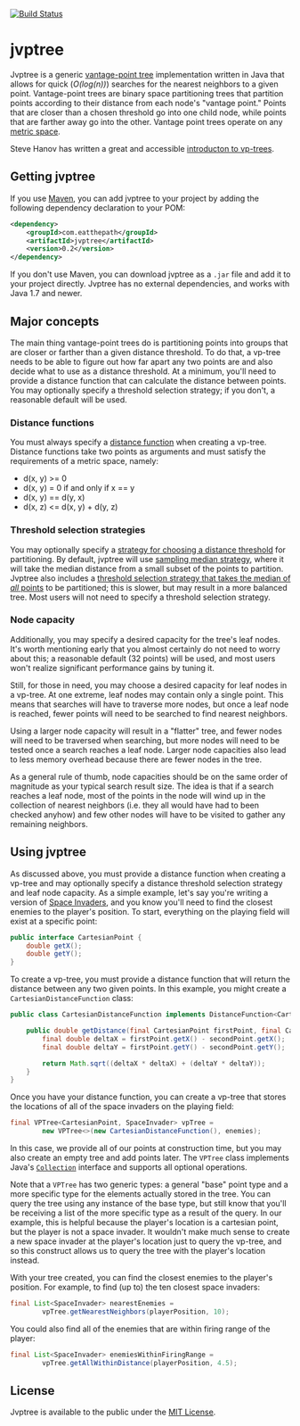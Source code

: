 [![Build Status](https://travis-ci.org/jchambers/jvptree.svg?branch=master)](https://travis-ci.org/jchambers/jvptree)

# jvptree

Jvptree is a generic [vantage-point tree](https://en.wikipedia.org/wiki/Vantage-point_tree) implementation written in Java that allows for quick (*O(log(n))*) searches for the nearest neighbors to a given point. Vantage-point trees are binary space partitioning trees that partition points according to their distance from each node's "vantage point." Points that are closer than a chosen threshold go into one child node, while points that are farther away go into the other. Vantage point trees operate on any [metric space](https://en.wikipedia.org/wiki/Metric_space).

Steve Hanov has written a great and accessible [introducton to vp-trees](http://stevehanov.ca/blog/index.php?id=130).

## Getting jvptree

If you use [Maven](http://maven.apache.org/), you can add jvptree to your project by adding the following dependency declaration to your POM:

```xml
<dependency>
    <groupId>com.eatthepath</groupId>
    <artifactId>jvptree</artifactId>
    <version>0.2</version>
</dependency>
```

If you don't use Maven, you can download jvptree as a `.jar` file and add it to your project directly. Jvptree has no external dependencies, and works with Java 1.7 and newer.

## Major concepts

The main thing vantage-point trees do is partitioning points into groups that are closer or farther than a given distance threshold. To do that, a vp-tree needs to be able to figure out how far apart any two points are and also decide what to use as a distance threshold. At a minimum, you'll need to provide a distance function that can calculate the distance between points. You may optionally specify a threshold selection strategy; if you don't, a reasonable default will be used.

### Distance functions

You must always specify a [distance function](http://jchambers.github.io/jvptree/apidocs/0.2/com/eatthepath/jvptree/DistanceFunction.html) when creating a vp-tree. Distance functions take two points as arguments and must satisfy the requirements of a metric space, namely:

- d(x, y) >= 0
- d(x, y) = 0 if and only if x == y
- d(x, y) == d(y, x)
- d(x, z) <= d(x, y) + d(y, z)

### Threshold selection strategies

You may optionally specify a [strategy for choosing a distance threshold](http://jchambers.github.io/jvptree/apidocs/0.2/com/eatthepath/jvptree/ThresholdSelectionStrategy.html) for partitioning. By default, jvptree will use [sampling median strategy](http://jchambers.github.io/jvptree/apidocs/0.2/com/eatthepath/jvptree/util/SamplingMedianDistanceThresholdSelectionStrategy.html), where it will take the median distance from a small subset of the points to partition. Jvptree also includes a [threshold selection strategy that takes the median of *all* points](http://jchambers.github.io/jvptree/apidocs/0.2/com/eatthepath/jvptree/util/MedianDistanceThresholdSelectionStrategy.html) to be partitioned; this is slower, but may result in a more balanced tree. Most users will not need to specify a threshold selection strategy.

### Node capacity

Additionally, you may specify a desired capacity for the tree's leaf nodes. It's worth mentioning early that you almost certainly do not need to worry about this; a reasonable default (32 points) will be used, and most users won't realize significant performance gains by tuning it.

Still, for those in need, you may choose a desired capacity for leaf nodes in a vp-tree. At one extreme, leaf nodes may contain only a single point. This means that searches will have to traverse more nodes, but once a leaf node is reached, fewer points will need to be searched to find nearest neighbors.

Using a larger node capacity will result in a "flatter" tree, and fewer nodes will need to be traversed when searching, but more nodes will need to be tested once a search reaches a leaf node. Larger node capacities also lead to less memory overhead because there are fewer nodes in the tree.

As a general rule of thumb, node capacities should be on the same order of magnitude as your typical search result size. The idea is that if a search reaches a leaf node, most of the points in the node will wind up in the collection of nearest neighbors (i.e. they all would have had to been checked anyhow) and few other nodes will have to be visited to gather any remaining neighbors.

## Using jvptree

As discussed above, you must provide a distance function when creating a vp-tree and may optionally specify a distance threshold selection strategy and leaf node capacity. As a simple example, let's say you're writing a version of [Space Invaders](https://en.wikipedia.org/wiki/Space_Invaders), and you know you'll need to find the closest enemies to the player's position. To start, everything on the playing field will exist at a specific point:

```java
public interface CartesianPoint {
    double getX();
    double getY();
}
```

To create a vp-tree, you must provide a distance function that will return the distance between any two given points. In this example, you might create a `CartesianDistanceFunction` class:

```java
public class CartesianDistanceFunction implements DistanceFunction<CartesianPoint> {

    public double getDistance(final CartesianPoint firstPoint, final CartesianPoint secondPoint) {
        final double deltaX = firstPoint.getX() - secondPoint.getX();
        final double deltaY = firstPoint.getY() - secondPoint.getY();

        return Math.sqrt((deltaX * deltaX) + (deltaY * deltaY));
    }
}
```

Once you have your distance function, you can create a vp-tree that stores the locations of all of the space invaders on the playing field:

```java
final VPTree<CartesianPoint, SpaceInvader> vpTree =
        new VPTree<>(new CartesianDistanceFunction(), enemies);
```

In this case, we provide all of our points at construction time, but you may also create an empty tree and add points later. The `VPTree` class implements Java's [`Collection`](http://docs.oracle.com/javase/7/docs/api/java/util/Collection.html) interface and supports all optional operations.

Note that a `VPTree` has two generic types: a general "base" point type and a more specific type for the elements actually stored in the tree. You can query the tree using any instance of the base type, but still know that you'll be receiving a list of the more specific type as a result of the query. In our example, this is helpful because the player's location is a cartesian point, but the player is not a space invader. It wouldn't make much sense to create a new space invader at the player's location just to query the vp-tree, and so this construct allows us to query the tree with the player's location instead.

With your tree created, you can find the closest enemies to the player's position. For example, to find (up to) the ten closest space invaders:

```java
final List<SpaceInvader> nearestEnemies =
        vpTree.getNearestNeighbors(playerPosition, 10);
```

You could also find all of the enemies that are within firing range of the player:

```java
final List<SpaceInvader> enemiesWithinFiringRange =
        vpTree.getAllWithinDistance(playerPosition, 4.5);
```

## License

Jvptree is available to the public under the [MIT License](http://opensource.org/licenses/MIT).

